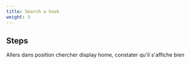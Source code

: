 ```yaml
---
title: Search a hook
weight: 3
---
```

## Steps

Allers dans position chercher display home, constater qu'il s'affiche bien

